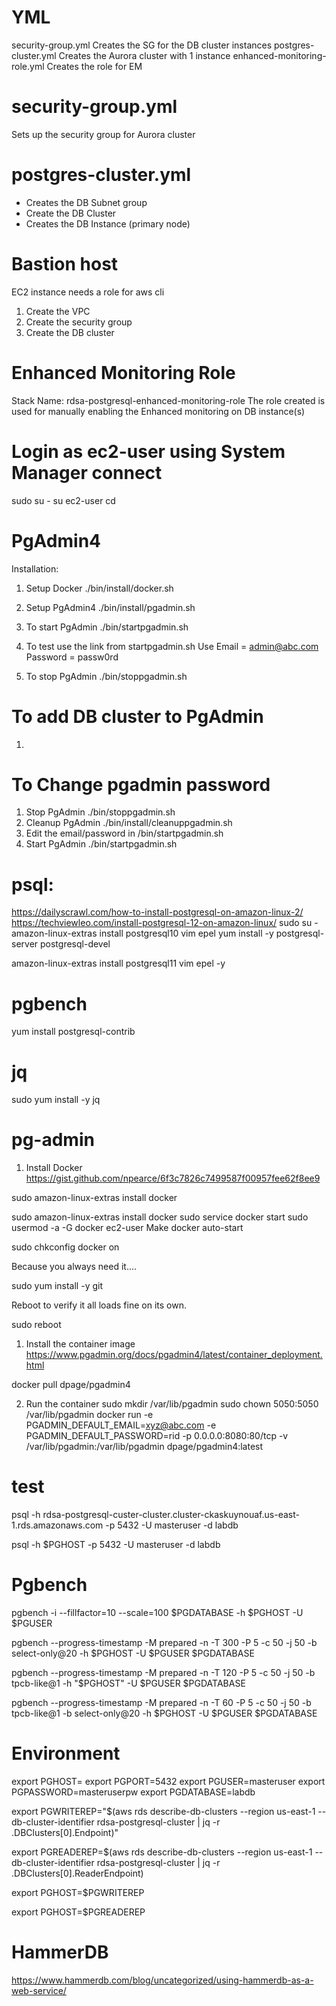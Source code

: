 YML
===
security-group.yml            Creates the SG for the DB cluster instances
postgres-cluster.yml          Creates the Aurora cluster with 1 instance
enhanced-monitoring-role.yml  Creates the role for EM



security-group.yml
==================
Sets up the security group for Aurora cluster

postgres-cluster.yml
====================
+ Creates the DB Subnet group
+ Create the DB Cluster
+ Creates the DB Instance (primary node)

Bastion host
============
EC2 instance needs a role for aws cli

1. Create the VPC
2. Create the security group
3. Create the DB cluster

Enhanced Monitoring Role
========================
Stack Name: rdsa-postgresql-enhanced-monitoring-role
The role created is used for manually enabling the Enhanced monitoring on DB instance(s)

Login as ec2-user using System Manager connect
==============================================
sudo su -
su ec2-user
cd


PgAdmin4
========
Installation:
1. Setup Docker
./bin/install/docker.sh

2. Setup PgAdmin4
./bin/install/pgadmin.sh

3. To start PgAdmin
./bin/startpgadmin.sh

4. To test use the link from startpgadmin.sh
Use Email = admin@abc.com
Password = passw0rd

5. To stop PgAdmin
./bin/stoppgadmin.sh

To add DB cluster to PgAdmin
============================
1. 


To Change pgadmin password
==========================
1. Stop PgAdmin       ./bin/stoppgadmin.sh
2. Cleanup PgAdmin    ./bin/install/cleanuppgadmin.sh
3. Edit the email/password in /bin/startpgadmin.sh
4. Start PgAdmin      ./bin/startpgadmin.sh




psql:
====
https://dailyscrawl.com/how-to-install-postgresql-on-amazon-linux-2/
https://techviewleo.com/install-postgresql-12-on-amazon-linux/
sudo su -
amazon-linux-extras install postgresql10 vim epel
yum install -y postgresql-server postgresql-devel

amazon-linux-extras install postgresql11 vim epel -y

pgbench
=======
yum install postgresql-contrib

jq
==
sudo yum install -y jq

pg-admin
========

1. Install Docker
https://gist.github.com/npearce/6f3c7826c7499587f00957fee62f8ee9

sudo amazon-linux-extras install docker

sudo amazon-linux-extras install docker
sudo service docker start
sudo usermod -a -G docker ec2-user
Make docker auto-start

sudo chkconfig docker on

Because you always need it....

sudo yum install -y git

Reboot to verify it all loads fine on its own.

sudo reboot

1. Install the container image
https://www.pgadmin.org/docs/pgadmin4/latest/container_deployment.html

docker pull dpage/pgadmin4

2. Run the container
sudo mkdir /var/lib/pgadmin
sudo chown 5050:5050 /var/lib/pgadmin
docker run  -e PGADMIN_DEFAULT_EMAIL=xyz@abc.com -e PGADMIN_DEFAULT_PASSWORD=rid  -p 0.0.0.0:8080:80/tcp  -v /var/lib/pgadmin:/var/lib/pgadmin dpage/pgadmin4:latest



test
====

psql -h  rdsa-postgresql-custer-cluster.cluster-ckaskuynouaf.us-east-1.rds.amazonaws.com -p 5432 -U masteruser -d labdb

psql -h  $PGHOST -p 5432 -U masteruser -d labdb

Pgbench
========


pgbench -i --fillfactor=10 --scale=100 $PGDATABASE -h $PGHOST -U $PGUSER 

pgbench --progress-timestamp -M prepared -n -T 300 -P 5 -c 50 -j 50  -b select-only@20 -h $PGHOST -U $PGUSER  $PGDATABASE 


pgbench --progress-timestamp -M prepared -n -T 120 -P 5 -c 50 -j 50  -b tpcb-like@1 -h "$PGHOST" -U $PGUSER  $PGDATABASE 

pgbench --progress-timestamp -M prepared -n -T 60 -P 5 -c 50 -j 50 -b tpcb-like@1 -b select-only@20 -h $PGHOST -U $PGUSER  $PGDATABASE 


Environment
===========
export PGHOST=<cluster end point>
export PGPORT=5432
export PGUSER=masteruser
export PGPASSWORD=masteruserpw
export PGDATABASE=labdb

export PGWRITEREP="$(aws rds describe-db-clusters --region us-east-1 --db-cluster-identifier rdsa-postgresql-cluster | jq -r .DBClusters[0].Endpoint)"

export PGREADEREP=$(aws rds describe-db-clusters --region us-east-1 --db-cluster-identifier rdsa-postgresql-cluster | jq -r .DBClusters[0].ReaderEndpoint)

export PGHOST=$PGWRITEREP

export PGHOST=$PGREADEREP

HammerDB
========
https://www.hammerdb.com/blog/uncategorized/using-hammerdb-as-a-web-service/

